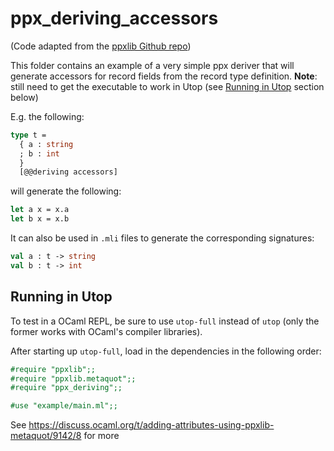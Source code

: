 # ppx_deriving_accessors

(Code adapted from the [ppxlib Github repo](https://github.com/ocaml-ppx/ppxlib/tree/main/examples/simple-extension-rewriter))

This folder contains an example of a very simple ppx deriver that will generate
accessors for record fields from the record type definition.
**Note**: still need to get the executable to work in Utop  (see [Running in Utop](#running-in-utop) section below)

E.g. the following:

```ocaml
type t =
  { a : string
  ; b : int
  }
  [@@deriving accessors]
```

will generate the following:

```ocaml
let a x = x.a
let b x = x.b
```

It can also be used in `.mli` files to generate the corresponding signatures:

```ocaml
val a : t -> string
val b : t -> int
```
## Running in Utop
To test in a OCaml REPL, be sure to use `utop-full` instead of `utop` 
(only the former works with OCaml's compiler libraries).

After starting up `utop-full`, load in the dependencies in the following order:
```ocaml
#require "ppxlib";;
#require "ppxlib.metaquot";;
#require "ppx_deriving";;

#use "example/main.ml";;
```
See https://discuss.ocaml.org/t/adding-attributes-using-ppxlib-metaquot/9142/8 for more

